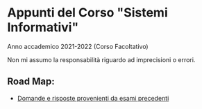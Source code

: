 
# Appunti del Corso "Sistemi Informativi"
Anno accademico 2021-2022
(Corso Facoltativo)

Non mi assumo la responsabilità riguardo ad imprecisioni o errori.

## Road Map:

- [Domande e risposte provenienti da esami precedenti](Q%26A%20Sistemi%20Informativi.md)
